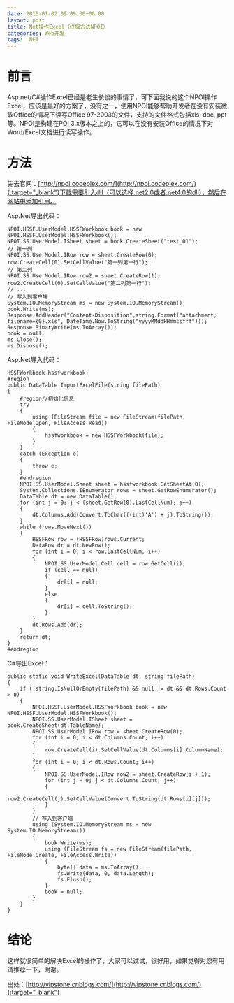 ```yaml
---
date: 2016-01-02 09:09:30+00:00
layout: post
title: Net操作Excel（终极方法NPOI）
categories: Web开发
tags:  NET
---
```

前言
=====
Asp.net/C#操作Excel已经是老生长谈的事情了，可下面我说的这个NPOI操作Excel，应该是最好的方案了，没有之一，使用NPOI能够帮助开发者在没有安装微软Office的情况下读写Office 97-2003的文件，支持的文件格式包括xls, doc, ppt等。NPOI是构建在POI 3.x版本之上的，它可以在没有安装Office的情况下对Word/Excel文档进行读写操作。

方法
=====
先去官网：[http://npoi.codeplex.com/](http://npoi.codeplex.com/){:target="_blank"}下载需要引入dll（可以选择.net2.0或者.net4.0的dll），然后在网站中添加引用。

Asp.Net导出代码：

	NPOI.HSSF.UserModel.HSSFWorkbook book = new NPOI.HSSF.UserModel.HSSFWorkbook();
	NPOI.SS.UserModel.ISheet sheet = book.CreateSheet("test_01");
	// 第一列
	NPOI.SS.UserModel.IRow row = sheet.CreateRow(0);
	row.CreateCell(0).SetCellValue("第一列第一行");
	// 第二列
	NPOI.SS.UserModel.IRow row2 = sheet.CreateRow(1);
	row2.CreateCell(0).SetCellValue("第二列第一行");
	// ...
	// 写入到客户端  
	System.IO.MemoryStream ms = new System.IO.MemoryStream();
	book.Write(ms);
	Response.AddHeader("Content-Disposition",string.Format("attachment; filename={0}.xls", DateTime.Now.ToString("yyyyMMddHHmmssfff")));
	Response.BinaryWrite(ms.ToArray());
	book = null;
	ms.Close();
	ms.Dispose();

Asp.Net导入代码：

	HSSFWorkbook hssfworkbook;
	#region
	public DataTable ImportExcelFile(string filePath)
	{
    	#region//初始化信息
    	try
    	{
        	using (FileStream file = new FileStream(filePath, FileMode.Open, FileAccess.Read))
        	{
            	hssfworkbook = new HSSFWorkbook(file);
        	}
    	}
    	catch (Exception e)
    	{
        	throw e;
    	}
    	#endregion
    	NPOI.SS.UserModel.Sheet sheet = hssfworkbook.GetSheetAt(0);
    	System.Collections.IEnumerator rows = sheet.GetRowEnumerator();
    	DataTable dt = new DataTable();
		for (int j = 0; j < (sheet.GetRow(0).LastCellNum); j++)
    	{
        	dt.Columns.Add(Convert.ToChar(((int)'A') + j).ToString());
    	}
    	while (rows.MoveNext())
    	{
			HSSFRow row = (HSSFRow)rows.Current;
			DataRow dr = dt.NewRow();
			for (int i = 0; i < row.LastCellNum; i++)
			{
				NPOI.SS.UserModel.Cell cell = row.GetCell(i);
				if (cell == null)
				{
					dr[i] = null;
				}
				else
				{
					dr[i] = cell.ToString();  
				}
			}
			dt.Rows.Add(dr);
		}
		return dt;
	}
	#endregion

C#导出Excel：

	public static void WriteExcel(DataTable dt, string filePath)
	{
    	if (!string.IsNullOrEmpty(filePath) && null != dt && dt.Rows.Count > 0)
    	{
        	NPOI.HSSF.UserModel.HSSFWorkbook book = new NPOI.HSSF.UserModel.HSSFWorkbook();
        	NPOI.SS.UserModel.ISheet sheet = book.CreateSheet(dt.TableName);
        	NPOI.SS.UserModel.IRow row = sheet.CreateRow(0);
        	for (int i = 0; i < dt.Columns.Count; i++)
        	{
        		row.CreateCell(i).SetCellValue(dt.Columns[i].ColumnName);
        	}
        	for (int i = 0; i < dt.Rows.Count; i++)
        	{
        		NPOI.SS.UserModel.IRow row2 = sheet.CreateRow(i + 1);
            	for (int j = 0; j < dt.Columns.Count; j++)
            	{
               		row2.CreateCell(j).SetCellValue(Convert.ToString(dt.Rows[i][j]));
            	}	
        	}
        	// 写入到客户端  
        	using (System.IO.MemoryStream ms = new System.IO.MemoryStream())
        	{
            	book.Write(ms);
            	using (FileStream fs = new FileStream(filePath, FileMode.Create, FileAccess.Write))
            	{
               		byte[] data = ms.ToArray();
               		fs.Write(data, 0, data.Length);
               		fs.Flush();
            	}
            	book = null;
        	}
    	}
	}

结论
=====

这样就很简单的解决Excel的操作了，大家可以试试，很好用，如果觉得对您有用请推荐一下，谢谢。

出处：[http://vipstone.cnblogs.com/](http://vipstone.cnblogs.com/){:target="_blank"}

